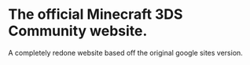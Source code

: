 # The official Minecraft 3DS Community website.
A completely redone website based off the original google sites version.
